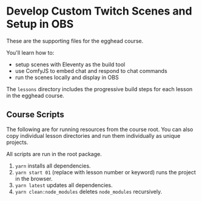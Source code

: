 # Develop Custom Twitch Scenes and Setup in OBS

These are the supporting files for the egghead course.

You'll learn how to:

- setup scenes with Eleventy as the build tool
- use ComfyJS to embed chat and respond to chat commands
- run the scenes locally and display in OBS

The `lessons` directory includes the progressive build steps for each lesson in the egghead course.

## Course Scripts

The following are for running resources from the course root. You can also copy individual lesson directories and run them individually as unique projects.

All scripts are run in the root package.

1. `yarn` installs all dependencies.
1. `yarn start 01` (replace with lesson number or keyword) runs the project in the browser.
1. `yarn latest` updates all dependencies.
1. `yarn clean:node_modules` deletes `node_modules` recursively.
